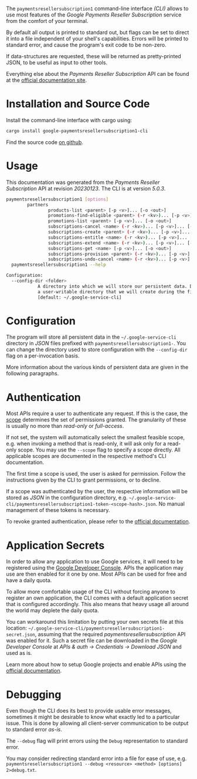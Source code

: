 <!---
DO NOT EDIT !
This file was generated automatically from 'src/generator/templates/cli/README.md.mako'
DO NOT EDIT !
-->
The `paymentsresellersubscription1` command-line interface *(CLI)* allows to use most features of the *Google Payments Reseller Subscription* service from the comfort of your terminal.

By default all output is printed to standard out, but flags can be set to direct it into a file independent of your shell's
capabilities. Errors will be printed to standard error, and cause the program's exit code to be non-zero.

If data-structures are requested, these will be returned as pretty-printed JSON, to be useful as input to other tools.

Everything else about the *Payments Reseller Subscription* API can be found at the
[official documentation site](https://developers.google.com/payments/reseller/subscription/).

# Installation and Source Code

Install the command-line interface with cargo using:

```bash
cargo install google-paymentsresellersubscription1-cli
```

Find the source code [on github](https://github.com/Byron/google-apis-rs/tree/main/gen/paymentsresellersubscription1-cli).

# Usage

This documentation was generated from the *Payments Reseller Subscription* API at revision *20230123*. The CLI is at version *5.0.3*.

```bash
paymentsresellersubscription1 [options]
        partners
                products-list <parent> [-p <v>]... [-o <out>]
                promotions-find-eligible <parent> (-r <kv>)... [-p <v>]... [-o <out>]
                promotions-list <parent> [-p <v>]... [-o <out>]
                subscriptions-cancel <name> (-r <kv>)... [-p <v>]... [-o <out>]
                subscriptions-create <parent> (-r <kv>)... [-p <v>]... [-o <out>]
                subscriptions-entitle <name> (-r <kv>)... [-p <v>]... [-o <out>]
                subscriptions-extend <name> (-r <kv>)... [-p <v>]... [-o <out>]
                subscriptions-get <name> [-p <v>]... [-o <out>]
                subscriptions-provision <parent> (-r <kv>)... [-p <v>]... [-o <out>]
                subscriptions-undo-cancel <name> (-r <kv>)... [-p <v>]... [-o <out>]
  paymentsresellersubscription1 --help

Configuration:
  --config-dir <folder>
            A directory into which we will store our persistent data. Defaults to
            a user-writable directory that we will create during the first invocation.
            [default: ~/.google-service-cli]

```

# Configuration

The program will store all persistent data in the `~/.google-service-cli` directory in *JSON* files prefixed with `paymentsresellersubscription1-`.  You can change the directory used to store configuration with the `--config-dir` flag on a per-invocation basis.

More information about the various kinds of persistent data are given in the following paragraphs.

# Authentication

Most APIs require a user to authenticate any request. If this is the case, the [scope][scopes] determines the 
set of permissions granted. The granularity of these is usually no more than *read-only* or *full-access*.

If not set, the system will automatically select the smallest feasible scope, e.g. when invoking a
method that is read-only, it will ask only for a read-only scope. 
You may use the `--scope` flag to specify a scope directly. 
All applicable scopes are documented in the respective method's CLI documentation.

The first time a scope is used, the user is asked for permission. Follow the instructions given 
by the CLI to grant permissions, or to decline.

If a scope was authenticated by the user, the respective information will be stored as *JSON* in the configuration
directory, e.g. `~/.google-service-cli/paymentsresellersubscription1-token-<scope-hash>.json`. No manual management of these tokens
is necessary.

To revoke granted authentication, please refer to the [official documentation][revoke-access].

# Application Secrets

In order to allow any application to use Google services, it will need to be registered using the 
[Google Developer Console][google-dev-console]. APIs the application may use are then enabled for it
one by one. Most APIs can be used for free and have a daily quota.

To allow more comfortable usage of the CLI without forcing anyone to register an own application, the CLI
comes with a default application secret that is configured accordingly. This also means that heavy usage
all around the world may deplete the daily quota.

You can workaround this limitation by putting your own secrets file at this location: 
`~/.google-service-cli/paymentsresellersubscription1-secret.json`, assuming that the required *paymentsresellersubscription* API 
was enabled for it. Such a secret file can be downloaded in the *Google Developer Console* at 
*APIs & auth -> Credentials -> Download JSON* and used as is.

Learn more about how to setup Google projects and enable APIs using the [official documentation][google-project-new].


# Debugging

Even though the CLI does its best to provide usable error messages, sometimes it might be desirable to know
what exactly led to a particular issue. This is done by allowing all client-server communication to be 
output to standard error *as-is*.

The `--debug` flag will print errors using the `Debug` representation to standard error.

You may consider redirecting standard error into a file for ease of use, e.g. `paymentsresellersubscription1 --debug <resource> <method> [options] 2>debug.txt`.


[scopes]: https://developers.google.com/+/api/oauth#scopes
[revoke-access]: http://webapps.stackexchange.com/a/30849
[google-dev-console]: https://console.developers.google.com/
[google-project-new]: https://developers.google.com/console/help/new/
